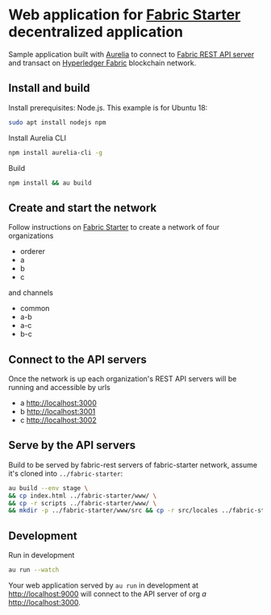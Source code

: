 # Web application for [Fabric Starter](https://github.com/olegabu/fabric-starter) decentralized application 

Sample application built with [Aurelia](https://aurelia.io/) to connect to 
[Fabric REST API server](https://github.com/MaxXx1313/fabric-rest) and transact on 
[Hyperledger Fabric](https://www.hyperledger.org/projects/fabric) blockchain network.

## Install and build

Install prerequisites: Node.js. This example is for Ubuntu 18:
```bash
sudo apt install nodejs npm
```

Install Aurelia CLI
```bash
npm install aurelia-cli -g
```

Build
```bash
npm install && au build
```
## Create and start the network

Follow instructions on  [Fabric Starter](https://github.com/olegabu/fabric-starter) to create a network of four organizations

- orderer
- a
- b
- c

and channels
- common
- a-b
- a-c
- b-c

## Connect to the API servers

Once the network is up each organization's REST API servers will be running and accessible by urls

- a [http://localhost:3000](http://localhost:3000)
- b [http://localhost:3001](http://localhost:3001)
- c [http://localhost:3002](http://localhost:3002)

## Serve by the API servers

Build to be served by fabric-rest servers of fabric-starter network, assume it's cloned into `../fabric-starter`:
```bash
au build --env stage \
&& cp index.html ../fabric-starter/www/ \
&& cp -r scripts ../fabric-starter/www/ \
&& mkdir -p ../fabric-starter/www/src && cp -r src/locales ../fabric-starter/www/src
```

## Development

Run in development
```bash
au run --watch
```
Your web application served by `au run` in development at [http://localhost:9000](http://localhost:9000) will connect
to the API server of org *a* [http://localhost:3000](http://localhost:3000).



